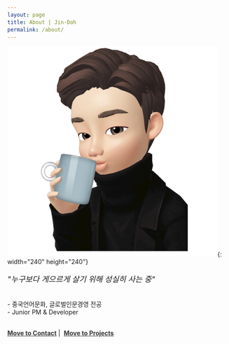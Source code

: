 ```yaml
---
layout: page
title: About | Jin-Doh
permalink: /about/
---
```

![zepetoImg](/assets/images/Profiles/zepetoCoffee.svg){: width="240" height="240"}
<p style="font-size: 1.1rem;"><i>"누구보다 게으르게 살기 위해 성실히 사는 중"</i></p><br>
<span>
    - 중국언어문화, 글로벌인문경영 전공<br>
    - Junior PM & Developer
</span><br><br>

<a href="https://Jin-Doh.github.io/#about" style="color: #363636;">**Move to Contact**</a> |&nbsp;
<a href="https://Jin-Doh.github.io/project" style="color: #363636">**Move to Projects**</a>